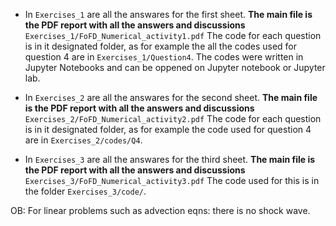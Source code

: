 - In ``Exercises_1``  are all the answares for the first sheet. **The main file is the PDF report with all the answers and discussions**  ``Exercises_1/FoFD_Numerical_activity1.pdf``
The code for each question is in it designated folder, as for example the all the codes used for question 4 are in ``Exercises_1/Question4``.
The codes were written in Jupyter Notebooks and can be oppened on Jupyter notebook or Jupyter lab.


- In ``Exercises_2``  are all the answares for the second sheet. **The main file is the PDF report with all the answers and discussions**  ``Exercises_2/FoFD_Numerical_activity2.pdf``
The code for each question is in it designated folder, as for example the code used for question 4 are in ``Exercises_2/codes/Q4``.

- In ``Exercises_3``  are all the answares for the third sheet. **The main file is the PDF report with all the answers and discussions**  ``Exercises_3/FoFD_Numerical_activity3.pdf``
The code used for this is in the folder ``Exercises_3/code/``.

OB: For linear problems such as advection eqns: there is no shock wave.

